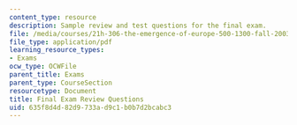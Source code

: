```yaml
---
content_type: resource
description: Sample review and test questions for the final exam.
file: /media/courses/21h-306-the-emergence-of-europe-500-1300-fall-2003/635f8d4d82d9733ad9c1b0b7d2bcabc3_medievalrev_ques.pdf
file_type: application/pdf
learning_resource_types:
- Exams
ocw_type: OCWFile
parent_title: Exams
parent_type: CourseSection
resourcetype: Document
title: Final Exam Review Questions
uid: 635f8d4d-82d9-733a-d9c1-b0b7d2bcabc3
---
```

